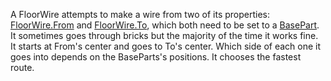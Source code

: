 A FloorWire attempts to make a wire from two of its properties:
[FloorWire.From](https://create.roblox.com/docs/reference/engine/classes/FloorWire#From) and [FloorWire.To](https://create.roblox.com/docs/reference/engine/classes/FloorWire#To), which both need to be set to a
[BasePart](https://create.roblox.com/docs/reference/engine/classes/BasePart). It sometimes goes through bricks but the majority of the time it
works fine. It starts at From's center and goes to To's center. Which side of
each one it goes into depends on the BaseParts's positions. It chooses the
fastest route.